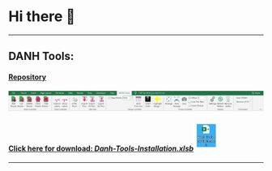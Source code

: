 # Hi there 👋
---
## DANH Tools: 
#### [Repository](https://github.com/Duc-Anh-Ho/VBA-projects)
![Danh Tools Screenshot](https://github.com/Duc-Anh-Ho/VBA-projects/blob/main/Images/Screenshot%202023-07-29%20174139.png)

#### [Click here for download: ***Danh-Tools-Installation.xlsb***](https://github.com/Duc-Anh-Ho/VBA-projects/raw/main/Danh-Tools-Installation.xlsb)[<img src="https://github.com/Duc-Anh-Ho/VBA-projects/blob/main/Images/icon.png" alt="icon" width="50">](https://github.com/Duc-Anh-Ho/VBA-projects/raw/main/Danh-Tools-Installation.xlsb) 
---
<!-- ## Contributions:
### Snake:
![snake gif](https://github.com/Duc-Anh-Ho/Duc-Anh-Ho/blob/output/github-contribution-grid-snake.svg) -->
<!-- ### Git Art Work: -->
<!-- ![gitartwork](gitartwork.svg) -->

<!-- <picture>
  <source media="(prefers-color-scheme: dark)" srcset="" />
  <source media="(prefers-color-scheme: light)" srcset="https://github.com/Duc-Anh-Ho/Duc-Anh-Ho/blob/output/github-contribution-grid-snake.gif" />
  <img alt="contributions-snake" src="https://github.com/Duc-Anh-Ho/Duc-Anh-Ho/blob/output/github-contribution-grid-snake.gif" />
</picture> -->

<!--
**Duc-Anh-Ho/Duc-Anh-Ho** is a ✨ _special_ ✨ repository because its `README.md` (this file) appears on your GitHub profile.

Here are some ideas to get you started:

- 🔭 I’m currently working on ...
- 🌱 I’m currently learning ...
- 👯 I’m looking to collaborate on ...
- 🤔 I’m looking for help with ...
- 💬 Ask me about ...
- 📫 How to reach me: ...
- 😄 Pronouns: ...
- ⚡ Fun fact: ...
-->
